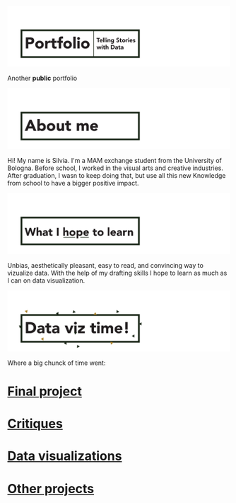 ![image](/github-01.jpg)

Another **public** portfolio

![image](/github-02.jpg)

Hi! My name is Silvia. I'm a MAM exchange student from the University of Bologna. Before school, I worked in the visual arts and creative industries. After graduation, I wasn to keep doing that, but use all this new Knowledge from school to have a bigger positive impact.

![image](/github-03.jpg)

Unbias, aesthetically pleasant, easy to read, and convincing way to vizualize data. With the help of my drafting skills I hope to learn as much as I can on data visualization.

![image](/github-04.jpg)

Where a big chunck of time went:

# [Final project](/finalproject.md)
# [Critiques](/critiquevisualization.md)
# [Data visualizations](/visualization.md)
# [Other projects](/classexercises.md)

